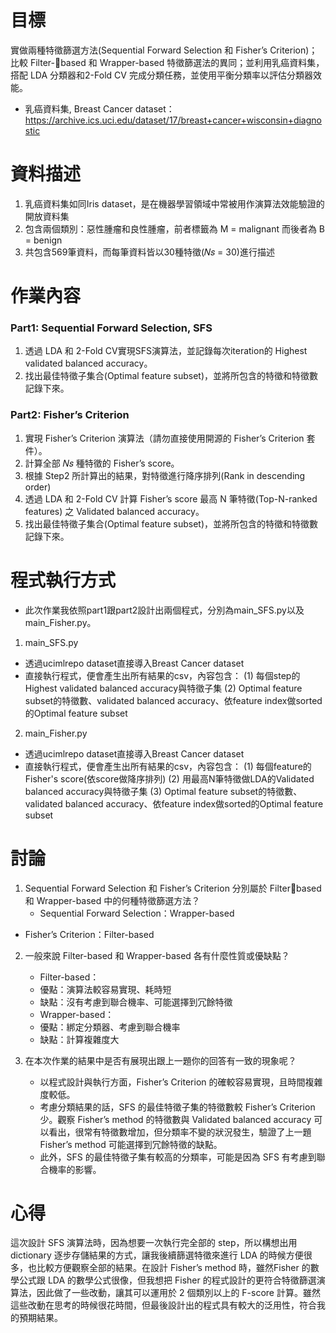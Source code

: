 # 目標
實做兩種特徵篩選方法(Sequential Forward Selection 和 Fisher’s Criterion)；比較 Filter-based 和 Wrapper-based 特徵篩選法的異同；並利用乳癌資料集，搭配 LDA 分類器和2-Fold CV 完成分類任務，並使用平衡分類率以評估分類器效能。
- 乳癌資料集, Breast Cancer dataset：https://archive.ics.uci.edu/dataset/17/breast+cancer+wisconsin+diagnostic

# 資料描述
1. 乳癌資料集如同Iris dataset，是在機器學習領域中常被用作演算法效能驗證的開放資料集
2. 包含兩個類別：惡性腫瘤和良性腫瘤，前者標籤為 M = malignant 而後者為 B = benign
3. 共包含569筆資料，而每筆資料皆以30種特徵(𝑁𝑠 = 30)進行描述

# 作業內容
### Part1: Sequential Forward Selection, SFS
1. 透過 LDA 和 2-Fold CV實現SFS演算法，並記錄每次iteration的 Highest validated balanced accuracy。
2. 找出最佳特徵子集合(Optimal feature subset)，並將所包含的特徵和特徵數記錄下來。

### Part2: Fisher’s Criterion
1. 實現 Fisher’s Criterion 演算法（請勿直接使用開源的 Fisher’s Criterion 套件）。
2. 計算全部 𝑁𝑠 種特徵的 Fisher’s score。
3. 根據 Step2 所計算出的結果，對特徵進行降序排列(Rank in descending order)
4. 透過 LDA 和 2-Fold CV 計算 Fisher’s score 最高 N 筆特徵(Top-N-ranked features) 之 Validated balanced accuracy。
5. 找出最佳特徵子集合(Optimal feature subset)，並將所包含的特徵和特徵數記錄下來。

# 程式執行方式
- 此次作業我依照part1跟part2設計出兩個程式，分別為main_SFS.py以及main_Fisher.py。
1. main_SFS.py
 - 透過ucimlrepo dataset直接導入Breast Cancer dataset
 - 直接執行程式，便會產生出所有結果的csv，內容包含：
  (1) 每個step的Highest validated balanced accuracy與特徵子集
  (2) Optimal feature subset的特徵數、validated balanced accuracy、依feature index做sorted的Optimal feature subset

2. main_Fisher.py
 - 透過ucimlrepo dataset直接導入Breast Cancer dataset
 - 直接執行程式，便會產生出所有結果的csv，內容包含：
  (1) 每個feature的Fisher's score(依score做降序排列)
  (2) 用最高N筆特徵做LDA的Validated balanced accuracy與特徵子集
  (3) Optimal feature subset的特徵數、validated balanced accuracy、依feature index做sorted的Optimal feature subset

# 討論
1. Sequential Forward Selection 和 Fisher’s Criterion 分別屬於 Filterbased 和 Wrapper-based 中的何種特徵篩選方法？
	- Sequential Forward Selection：Wrapper-based
  - Fisher’s Criterion：Filter-based

2. 一般來說 Filter-based 和 Wrapper-based 各有什麼性質或優缺點？
	- Filter-based：
    - 優點：演算法較容易實現、耗時短
    - 缺點：沒有考慮到聯合機率、可能選擇到冗餘特徵
	- Wrapper-based：
    - 優點：綁定分類器、考慮到聯合機率
    - 缺點：計算複雜度大

3. 在本次作業的結果中是否有展現出跟上一題你的回答有一致的現象呢？
   - 以程式設計與執行方面，Fisher’s Criterion 的確較容易實現，且時間複雜度較低。
   - 考慮分類結果的話，SFS 的最佳特徵子集的特徵數較 Fisher’s Criterion 少。觀察 Fisher’s method 的特徵數與 Validated balanced accuracy 可以看出，很常有特徵數增加，但分類率不變的狀況發生，驗證了上一題 Fisher’s method 可能選擇到冗餘特徵的缺點。
   - 此外，SFS 的最佳特徵子集有較高的分類率，可能是因為 SFS 有考慮到聯合機率的影響。

# 心得
這次設計 SFS 演算法時，因為想要一次執行完全部的 step，所以構想出用 dictionary 逐步存儲結果的方式，讓我後續篩選特徵來進行 LDA 的時候方便很多，也比較方便觀察全部的結果。在設計 Fisher’s method 時，雖然Fisher 的數學公式跟 LDA 的數學公式很像，但我想把 Fisher 的程式設計的更符合特徵篩選演算法，因此做了一些改動，讓其可以運用於 2 個類別以上的 F-score 計算。雖然這些改動在思考的時候很花時間，但最後設計出的程式具有較大的泛用性，符合我的預期結果。
